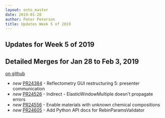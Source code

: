 ```yaml
---
layout: onto_master
date: 2019-01-28
author: Peter Peterson
title: Updates Week 5 of 2019
---
```

Updates for Week 5 of 2019
--------------------------

Detailed Merges for Jan 28 to Feb 3, 2019
-----------------------------------------
[on github](https://github.com/mantidproject/mantid/pulls?q=is%3Apr+merged%3A2019-01-29..2019-02-03)

* *new* [PR24384](https://github.com/mantidproject/mantid/pull/24384) - Reflectometry GUI restructuring 5: presenter communication
* *new* [PR24526](https://github.com/mantidproject/mantid/pull/24526) - Indirect - ElasticWindowMultiple doesn't propagate errors
* *new* [PR24556](https://github.com/mantidproject/mantid/pull/24556) - Enable materials with unknown chemical compositions
* *new* [PR24605](https://github.com/mantidproject/mantid/pull/24605) - Add Python API docs for RebinParamsValidator

